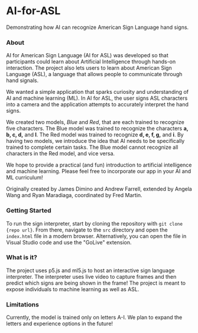 # AI-for-ASL

Demonstrating how AI can recognize American Sign Language hand signs.

### About
AI for American Sign Language (AI for ASL) was developed so that participants could learn about Artificial Intelligence through hands-on interaction.  The project also lets users to learn about American Sign Language (ASL), a language that allows people to communicate through hand signals. 

We wanted a simple application that sparks curiosity and understanding of AI and machine learning (ML). In AI for ASL, the user signs ASL characters into a camera and the application attempts to accurately interpret the hand signs. 

We created two models, *Blue* and *Red*, that are each trained to recognize five characters. The Blue model was trained to recognize the characters **a, b, c, d,** and **l**. The Red model was trained to recognize **d, e, f, g,** and **i**. By having two models, we introduce the idea that AI needs to be specifically trained to complete certain tasks. The Blue model cannot recognize all characters in the Red model, and vice versa.

We hope to provide a practical (and fun) introduction to artificial intelligence and machine learning. Please feel free to incorporate our app in your AI and ML curriculum!

Originally created by James Dimino and Andrew Farrell, extended by Angela Wang and Ryan Maradiaga, coordinated by Fred Martin.

### Getting Started

To run the sign interpreter, start by cloning the repository with `git clone {repo url}`. From there, navigate to the `src` directory and open the `index.html` file in a modern browser. Alternatively, you can open the file in Visual Studio code and use the "GoLive" extension.

### What is it?

The project uses p5.js and ml5.js to host an interactive sign language interpreter. The interpreter uses live video to capture frames and then predict which signs are being shown in the frame! The project is meant to expose individuals to machine learning as well as ASL.

### Limitations

Currently, the model is trained only on letters A-I. We plan to expand the letters and experience options in the future!
